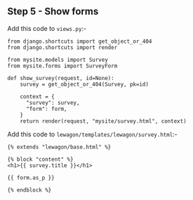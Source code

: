 ## Step 5 - Show forms

Add this code to `views.py`:-

```
from django.shortcuts import get_object_or_404
from django.shortcuts import render

from mysite.models import Survey
from mysite.forms import SurveyForm

def show_survey(request, id=None):
    survey = get_object_or_404(Survey, pk=id)
    
    context = {
      "survey": survey,
      "form": form,
    }
    return render(request, "mysite/survey.html", context)
```

Add this code to `lewagon/templates/lewagon/survey.html`:-

```
{% extends "lewagon/base.html" %}

{% block "content" %}
<h1>{{ survey.title }}</h1>

{{ form.as_p }}

{% endblock %}
```
